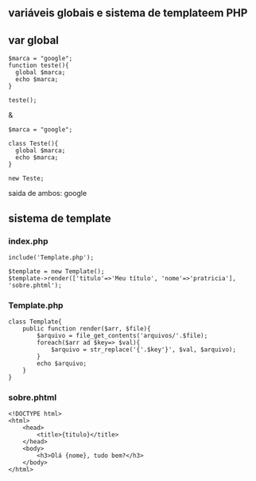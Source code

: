 ## variáveis globais e sistema de templateem PHP

## var global 
    $marca = "google";
    function teste(){
      global $marca;
      echo $marca;
    }

    teste();
&

    $marca = "google";

    class Teste(){
      global $marca;
      echo $marca;
    }

    new Teste;
    
saida de ambos: google

## sistema de template

### index.php

    include('Template.php');

    $template = new Template();
    $template->render(['titulo'=>'Meu título', 'nome'=>'pratricia'], 'sobre.phtml');

### Template.php

    class Template{
        public function render($arr, $file){
            $arquivo = file_get_contents('arquivos/'.$file);
            foreach($arr ad $key=> $val){
                $arquivo = str_replace('{'.$key'}', $val, $arquivo);
            }
            echo $arquivo;
        }
    }

### sobre.phtml

    <!DOCTYPE html>
    <html>
        <head>
            <title>{titulo}</title>
        </head>
        <body>
            <h3>Olá {nome}, tudo bem?</h3>
        </body>
    </html>
